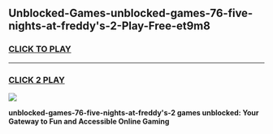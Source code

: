 
## Unblocked-Games-unblocked-games-76-five-nights-at-freddy's-2-Play-Free-et9m8
<h3>
<a href="https://premium76.site?title=unblocked-games-76-five-nights-at-freddy's-2&ref=21A">CLICK TO PLAY</a></h3>
<hr>

<h3>
<a href="https://premium76.site?title=unblocked-games-76-five-nights-at-freddy's-2&ref=21A">CLICK 2 PLAY</a>
  
</h3>

<a href="https://premium76.site?title=unblocked-games-76-five-nights-at-freddy's-2&ref=21A"><img src="https://clearcache.store/games.png"></a>


**unblocked-games-76-five-nights-at-freddy's-2 games unblocked: Your Gateway to Fun and Accessible Online Gaming**

